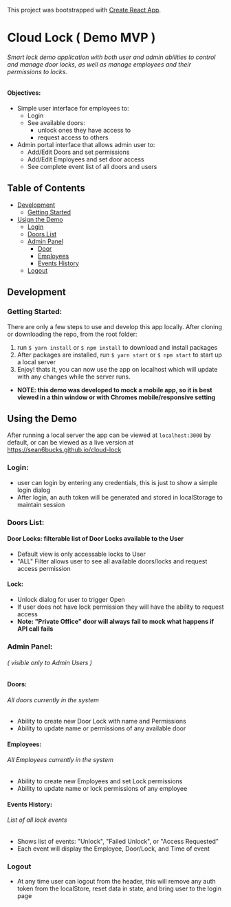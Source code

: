 This project was bootstrapped with [Create React App](https://github.com/facebookincubator/create-react-app).


# Cloud Lock ( Demo MVP )
###### Smart lock demo application with both user and admin abilities to control and manage door locks, as well as manage employees and their permissions to locks.

#### Objectives:
- Simple user interface for employees to:
  - Login
  - See available doors:
    - unlock ones they have access to
    - request access to others
- Admin portal interface that allows admin user to:
  - Add/Edit Doors and set permissions
  - Add/Edit Employees and set door access
  - See complete event list of all doors and users

## Table of Contents
- [Development](#developers)
  - [Getting Started](#getting-started)
- [Usign the Demo](#using-the-demo)
  - [Login](#login)
  - [Doors List](#doors-list)
  - [Admin Panel](#admin-panel)
    - [Door](#doors)
    - [Employees](#employees)
    - [Events History](#events-history)
  - [Logout](#logout)


## Development
### Getting Started:
There are only a few steps to use and develop this app locally. After cloning or downloading the repo, from the root folder:

1. run `$ yarn install` or `$ npm install` to download and install packages
2. After packages are installed, run `$ yarn start` or `$ npm start` to start up a local server
3. Enjoy! thats it, you can now use the app on localhost which will update with any changes while the server runs.

- __NOTE: this demo was developed to mock a mobile app, so it is best viewed in a thin window or with Chromes mobile/responsive setting__

## Using the Demo
After running a local server the app can be viewed at `localhost:3000` by default, or can be viewed as a live version at https://sean6bucks.github.io/cloud-lock

### Login:
- user can login by entering any credentials, this is just to show a simple login dialog
- After login, an auth token will be generated and stored in localStorage to maintain session

### Doors List:
#### Door Locks: filterable list of Door Locks available to the User
  - Default view is only accessable locks to User
  - "ALL" Filter allows user to see all available doors/locks and request access permission

#### Lock:
  - Unlock dialog for user to trigger Open
  - If user does not have lock permission they will have the ability to request access
  - **Note: "Private Office" door will always fail to mock what happens if API call fails**


### Admin Panel:
###### ( visible only to Admin Users )
#### Doors: 
###### All doors currently in the system
  - Ability to create new Door Lock with name and Permissions
  - Ability to update name or permissions of any available door

#### Employees:
###### All Employees currently in the system
  - Ability to create new Employees and set Lock permissions
  - Ability to update name or lock permissions of any employee


#### Events History: 
###### List of all lock events
  - Shows list of events: "Unlock", "Failed Unlock", or "Access Requested"
  - Each event will display the Employee, Door/Lock, and Time of event
  
### Logout
  - At any time user can logout from the header, this will remove any auth token from the localStore, reset data in state, and bring user to the login page
